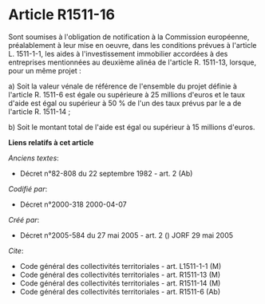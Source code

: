 # Article R1511-16

Sont soumises à l'obligation de notification à la Commission européenne, préalablement à leur mise en oeuvre, dans les
conditions prévues à l'article L. 1511-1-1, les aides à l'investissement immobilier accordées à des entreprises mentionnées
au deuxième alinéa de l'article R. 1511-13, lorsque, pour un même projet :

a) Soit la valeur vénale de référence de l'ensemble du projet définie à l'article R. 1511-6 est égale ou supérieure à 25
millions d'euros et le taux d'aide est égal ou supérieur à 50 % de l'un des taux prévus par le a de l'article R. 1511-14 ;

b) Soit le montant total de l'aide est égal ou supérieur à 15 millions d'euros.

**Liens relatifs à cet article**

_Anciens textes_:

  - Décret n°82-808 du 22 septembre 1982 - art. 2 (Ab)

_Codifié par_:

  - Décret n°2000-318 2000-04-07

_Créé par_:

  - Décret n°2005-584 du 27 mai 2005 - art. 2 () JORF 29 mai 2005

_Cite_:

  - Code général des collectivités territoriales - art. L1511-1-1 (M)
  - Code général des collectivités territoriales - art. R1511-13 (M)
  - Code général des collectivités territoriales - art. R1511-14 (M)
  - Code général des collectivités territoriales - art. R1511-6 (Ab)
